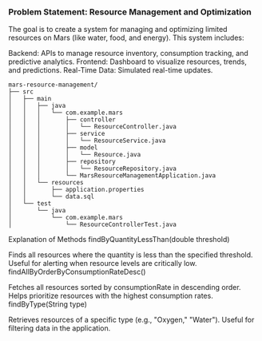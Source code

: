 ### Problem Statement: Resource Management and Optimization
The goal is to create a system for managing and optimizing limited resources on Mars (like water, food, and energy). This system includes:

Backend: APIs to manage resource inventory, consumption tracking, and predictive analytics.
Frontend: Dashboard to visualize resources, trends, and predictions.
Real-Time Data: Simulated real-time updates.

```
mars-resource-management/
├── src
│   ├── main
│   │   ├── java
│   │   │   └── com.example.mars
│   │   │       ├── controller
│   │   │       │   └── ResourceController.java
│   │   │       ├── service
│   │   │       │   └── ResourceService.java
│   │   │       ├── model
│   │   │       │   └── Resource.java
│   │   │       ├── repository
│   │   │       │   └── ResourceRepository.java
│   │   │       └── MarsResourceManagementApplication.java
│   │   └── resources
│   │       ├── application.properties
│   │       └── data.sql
│   └── test
│       └── java
│           └── com.example.mars
│               └── ResourceControllerTest.java

```

Explanation of Methods
findByQuantityLessThan(double threshold)

Finds all resources where the quantity is less than the specified threshold.
Useful for alerting when resource levels are critically low.
findAllByOrderByConsumptionRateDesc()

Fetches all resources sorted by consumptionRate in descending order.
Helps prioritize resources with the highest consumption rates.
findByType(String type)

Retrieves resources of a specific type (e.g., "Oxygen," "Water").
Useful for filtering data in the application.